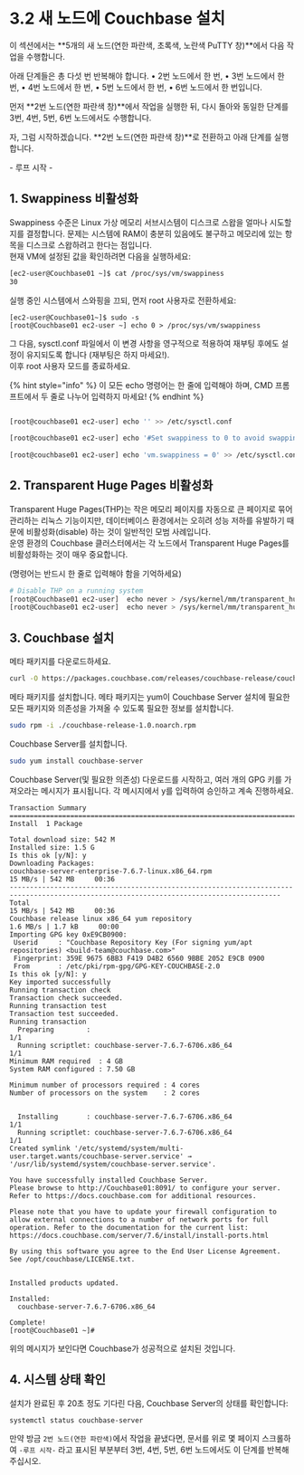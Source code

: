 # 3.2 새 노드에 Couchbase 설치

이 섹션에서는 \*\*5개의 새 노드(연한 파란색, 초록색, 노란색 PuTTY 창)\*\*에서 다음 작업을 수행합니다.

아래 단계들은 총 다섯 번 반복해야 합니다. • 2번 노드에서 한 번, • 3번 노드에서 한 번, • 4번 노드에서 한 번, • 5번 노드에서 한 번, • 6번 노드에서 한 번입니다.

먼저 \*\*2번 노드(연한 파란색 창)\*\*에서 작업을 실행한 뒤, 다시 돌아와 동일한 단계를 3번, 4번, 5번, 6번 노드에서도 수행합니다.

자, 그럼 시작하겠습니다. \*\*2번 노드(연한 파란색 창)\*\*로 전환하고 아래 단계를 실행합니다.&#x20;



\- 루프 시작 -

## 1. Swappiness 비활성화

Swappiness 수준은 Linux 가상 메모리 서브시스템이 디스크로 스왑을 얼마나 시도할지를 결정합니다. 문제는 시스템에 RAM이 충분히 있음에도 불구하고 메모리에 있는 항목을 디스크로 스왑하려고 한다는 점입니다.\
현재 VM에 설정된 값을 확인하려면 다음을 실행하세요:

```bash
[ec2-user@Couchbase01 ~]$ cat /proc/sys/vm/swappiness
30
```



실행 중인 시스템에서 스와핑을 끄되, 먼저 root 사용자로 전환하세요:

```
[ec2-user@Couchbase01~]$ sudo -s
[root@Couchbase01 ec2-user ~] echo 0 > /proc/sys/vm/swappiness
```



그 다음, sysctl.conf 파일에서 이 변경 사항을 영구적으로 적용하여 재부팅 후에도 설정이 유지되도록 합니다 (재부팅은 하지 마세요!).\
이후 root 사용자 모드를 종료하세요.



{% hint style="info" %}
이 모든 echo 명령어는 한 줄에 입력해야 하며, CMD 프롬프트에서 두 줄로 나누어 입력하지 마세요!
{% endhint %}

```bash

[root@couchbase01 ec2-user] echo '' >> /etc/sysctl.conf
​
[root@couchbase01 ec2-user] echo '#Set swappiness to 0 to avoid swapping' >> /etc/sysctl.conf
​
[root@couchbase01 ec2-user] echo 'vm.swappiness = 0' >> /etc/sysctl.conf
```





## 2. Transparent Huge Pages 비활성화

Transparent Huge Pages(THP)는 작은 메모리 페이지를 자동으로 큰 페이지로 묶어 관리하는 리눅스 기능이지만, 데이터베이스 환경에서는 오히려 성능 저하를 유발하기 때문에 비활성화(disable) 하는 것이 일반적인 모범 사례입니다. \
운영 환경의 Couchbase 클러스터에서는 각 노드에서 Transparent Huge Pages를 비활성화하는 것이 매우 중요합니다.&#x20;

(명령어는 반드시 한 줄로 입력해야 함을 기억하세요)

```bash
# Disable THP on a running system
[root@Couchbase01 ec2-user]  echo never > /sys/kernel/mm/transparent_hugepage/enabled
[root@Couchbase01 ec2-user]  echo never > /sys/kernel/mm/transparent_hugepage/defrag
```





## 3. Couchbase 설치

메타 패키지를 다운로드하세요.&#x20;

```bash
curl -O https://packages.couchbase.com/releases/couchbase-release/couchbase-release-1.0.noarch.rpm
```



메타 패키지를 설치합니다. 메타 패키지는 yum이 Couchbase Server 설치에 필요한 모든 패키지와 의존성을 가져올 수 있도록 필요한 정보를 설치합니다.

```bash
sudo rpm -i ./couchbase-release-1.0.noarch.rpm
```



Couchbase Server를 설치합니다.

```bash
sudo yum install couchbase-server
```



Couchbase Server(및 필요한 의존성) 다운로드를 시작하고, 여러 개의 GPG 키를 가져오라는 메시지가 표시됩니다. 각 메시지에서 y를 입력하여 승인하고 계속 진행하세요.



```
Transaction Summary
=========================================================================================================================================
Install  1 Package

Total download size: 542 M
Installed size: 1.5 G
Is this ok [y/N]: y
Downloading Packages:
couchbase-server-enterprise-7.6.7-linux.x86_64.rpm                                                        15 MB/s | 542 MB     00:36    
-----------------------------------------------------------------------------------------------------------------------------------------
Total                                                                                                     15 MB/s | 542 MB     00:36     
Couchbase release linux x86_64 yum repository                                                            1.6 MB/s | 1.7 kB     00:00    
Importing GPG key 0xE9CB0900:
 Userid     : "Couchbase Repository Key (For signing yum/apt repositories) <build-team@couchbase.com>"
 Fingerprint: 359E 9675 6BB3 F419 D4B2 6560 9BBE 2052 E9CB 0900
 From       : /etc/pki/rpm-gpg/GPG-KEY-COUCHBASE-2.0
Is this ok [y/N]: y
Key imported successfully
Running transaction check
Transaction check succeeded.
Running transaction test
Transaction test succeeded.
Running transaction
  Preparing        :                                                                                                                 1/1 
  Running scriptlet: couchbase-server-7.6.7-6706.x86_64                                                                              1/1 
Minimum RAM required  : 4 GB
System RAM configured : 7.50 GB

Minimum number of processors required : 4 cores
Number of processors on the system    : 2 cores


  Installing       : couchbase-server-7.6.7-6706.x86_64                                                                              1/1 
  Running scriptlet: couchbase-server-7.6.7-6706.x86_64                                                                              1/1 
Created symlink '/etc/systemd/system/multi-user.target.wants/couchbase-server.service' → '/usr/lib/systemd/system/couchbase-server.service'.

You have successfully installed Couchbase Server.
Please browse to http://Couchbase01:8091/ to configure your server.
Refer to https://docs.couchbase.com for additional resources.

Please note that you have to update your firewall configuration to
allow external connections to a number of network ports for full
operation. Refer to the documentation for the current list:
https://docs.couchbase.com/server/7.6/install/install-ports.html

By using this software you agree to the End User License Agreement.
See /opt/couchbase/LICENSE.txt.


Installed products updated.

Installed:
  couchbase-server-7.6.7-6706.x86_64                                                                                                     

Complete!
[root@Couchbase01 ~]# 
```

위의 메시지가 보인다면 Couchbase가 성공적으로 설치된 것입니다.



## 4. 시스템 상태 확인

설치가 완료된 후 20초 정도 기다린 다음, Couchbase Server의 상태를 확인합니다:

```
systemctl status couchbase-server
```

만약 방금 `2번 노드(연한 파란색)`에서 작업을 끝냈다면, 문서를 위로 몇 페이지 스크롤하여 `-루프 시작-` 라고 표시된 부분부터 3번, 4번, 5번, 6번 노드에서도 이 단계를 반복해 주십시오.

